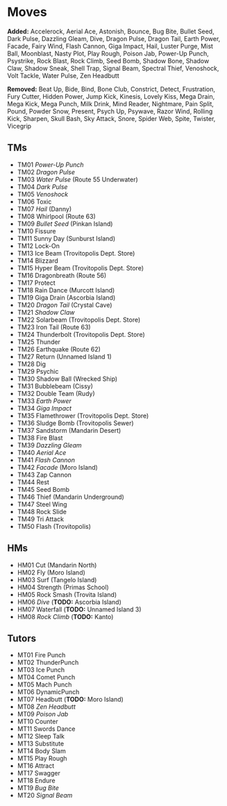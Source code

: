# Moves

**Added:**
Accelerock,
Aerial Ace,
Astonish,
Bounce,
Bug Bite,
Bullet Seed,
Dark Pulse,
Dazzling Gleam,
Dive,
Dragon Pulse,
Dragon Tail,
Earth Power,
Facade,
Fairy Wind,
Flash Cannon,
Giga Impact,
Hail,
Luster Purge,
Mist Ball,
Moonblast,
Nasty Plot,
Play Rough,
Poison Jab,
Power-Up Punch,
Psystrike,
Rock Blast,
Rock Climb,
Seed Bomb,
Shadow Bone,
Shadow Claw,
Shadow Sneak,
Shell Trap,
Signal Beam,
Spectral Thief,
Venoshock,
Volt Tackle,
Water Pulse,
Zen Headbutt

**Removed:**
Beat Up,
Bide,
Bind,
Bone Club,
Constrict,
Detect,
Frustration,
Fury Cutter,
Hidden Power,
Jump Kick,
Kinesis,
Lovely Kiss,
Mega Drain,
Mega Kick,
Mega Punch,
Milk Drink,
Mind Reader,
Nightmare,
Pain Split,
Pound,
Powder Snow,
Present,
Psych Up,
Psywave,
Razor Wind,
Rolling Kick,
Sharpen,
Skull Bash,
Sky Attack,
Snore,
Spider Web,
Spite,
Twister,
Vicegrip

## TMs

- TM01 *Power-Up Punch*
- TM02 *Dragon Pulse*
- TM03 *Water Pulse* (Route 55 Underwater)
- TM04 *Dark Pulse*
- TM05 *Venoshock*
- TM06 Toxic
- TM07 *Hail* (Danny)
- TM08 Whirlpool (Route 63)
- TM09 *Bullet Seed* (Pinkan Island)
- TM10 Fissure
- TM11 Sunny Day (Sunburst Island)
- TM12 Lock-On
- TM13 Ice Beam (Trovitopolis Dept. Store)
- TM14 Blizzard
- TM15 Hyper Beam (Trovitopolis Dept. Store)
- TM16 Dragonbreath (Route 56)
- TM17 Protect
- TM18 Rain Dance (Murcott Island)
- TM19 Giga Drain (Ascorbia Island)
- TM20 *Dragon Tail* (Crystal Cave)
- TM21 *Shadow Claw*
- TM22 Solarbeam (Trovitopolis Dept. Store)
- TM23 Iron Tail (Route 63)
- TM24 Thunderbolt (Trovitopolis Dept. Store)
- TM25 Thunder
- TM26 Earthquake (Route 62)
- TM27 Return (Unnamed Island 1)
- TM28 Dig
- TM29 Psychic
- TM30 Shadow Ball (Wrecked Ship)
- TM31 Bubblebeam (Cissy)
- TM32 Double Team (Rudy)
- TM33 *Earth Power*
- TM34 *Giga Impact*
- TM35 Flamethrower (Trovitopolis Dept. Store)
- TM36 Sludge Bomb (Trovitopolis Sewer)
- TM37 Sandstorm (Mandarin Desert)
- TM38 Fire Blast
- TM39 *Dazzling Gleam*
- TM40 *Aerial Ace*
- TM41 *Flash Cannon*
- TM42 *Facade* (Moro Island)
- TM43 Zap Cannon
- TM44 Rest
- TM45 Seed Bomb
- TM46 Thief (Mandarin Underground)
- TM47 Steel Wing
- TM48 Rock Slide
- TM49 Tri Attack
- TM50 Flash (Trovitopolis)

## HMs

- HM01 Cut (Mandarin North)
- HM02 Fly (Moro Island)
- HM03 Surf (Tangelo Island)
- HM04 Strength (Primas School)
- HM05 Rock Smash (Trovita Island)
- HM06 *Dive* (**TODO:** Ascorbia Island)
- HM07 Waterfall (**TODO:** Unnamed Island 3)
- HM08 *Rock Climb* (**TODO:** Kanto)

## Tutors

- MT01 Fire Punch
- MT02 ThunderPunch
- MT03 Ice Punch
- MT04 Comet Punch
- MT05 Mach Punch
- MT06 DynamicPunch
- MT07 Headbutt (**TODO:** Moro Island)
- MT08 *Zen Headbutt*
- MT09 *Poison Jab*
- MT10 Counter
- MT11 Swords Dance
- MT12 Sleep Talk
- MT13 Substitute
- MT14 Body Slam
- MT15 Play Rough
- MT16 Attract
- MT17 Swagger
- MT18 Endure
- MT19 *Bug Bite*
- MT20 *Signal Beam*
